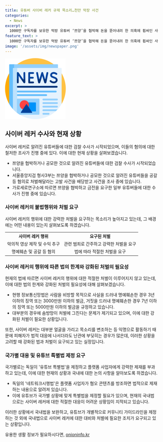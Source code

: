 ```yaml
---
title: 유튜버 사이버 레커 규제 목소리…천만 막장 사건
categories:
  - News
excerpt: >
  1000만 구독자를 보유한 먹방 유튜버 ‘쯔양’을 협박해 돈을 뜯어내려 한 의혹에 휩싸인 사이버 레커들에 대한 검찰 수사가 시작됐다. 이들에게 불법행위에 대한 강력한 처벌이 요구되며, 사이버 레커들의 행위가 명예 훼손을 넘어 경제적 이익을 취하는 수익형 범죄로 취급돼야 한다는 목소리가 나온다. 또한, 현행 정보통신망법의 부정적인 영상 제작에 대한 제재가 불충분하다는 지적과 유튜브에 대한 강력한 법률 필요성이 제기되고 있다.
feature_text: >
  1000만 구독자를 보유한 먹방 유튜버 ‘쯔양’을 협박해 돈을 뜯어내려 한 의혹에 휩싸인 사이버 레커들에 대한 검찰 수사가 시작됐다. 이들에게 불법행위에 대한 강력한 처벌이 요구되며, 사이버 레커들의 행위가 명예 훼손을 넘어 경제적 이익을 취하는 수익형 범죄로 취급돼야 한다는 목소리가 나온다. 또한, 현행 정보통신망법의 부정적인 영상 제작에 대한 제재가 불충분하다는 지적과 유튜브에 대한 강력한 법률 필요성이 제기되고 있다.
image: '/assets/img/newspaper.png'
---
```


<p><img src="/assets/img/newspaper.png" alt="kimp 속보" /></p>

<h2 data-ke-size="size26">사이버 레커 수사와 현재 상황</h2>

<p data-ke-size="size16">사이버 레커로 알려진 유튜버들에 대한 검찰 수사가 시작되었으며, 이들의 혐의에 대한 철저한 조사가 진행 중에 있다. 이에 대한 현재 상황을 살펴보겠습니다.</p>

<ul>
  <li>쯔양을 협박하거나 공모한 것으로 알려진 유튜버들에 대한 검찰 수사가 시작되었습니다.</li>
  <li>서울중앙지검 형사3부는 쯔양을 협박하거나 공모한 것으로 알려진 유튜버들을 공갈 등 혐의로 처벌해달라는 고발 사건을 배당받고 사건을 조사 중에 있습니다.</li>
  <li>가로세로연구소에 따르면 쯔양을 협박하고 금전을 요구한 일부 유튜버들에 대한 수사가 진행 중에 있습니다.</li>
</ul>

<h3>사이버 레커의 불법행위와 처벌 요구</h3>

<p data-ke-size="size16">사이버 레커의 행위에 대한 강력한 처벌을 요구하는 목소리가 높아지고 있는데, 그 배경에는 어떤 내용이 있는지 살펴보도록 하겠습니다.</p>

<table>
  <tr>
    <td style="text-align: center; height: 17px;"><b>사이버 레커 행위</b></td>
    <td style="text-align: center; height: 17px;"><b>요구된 처벌</b></td>
  </tr>
  <tr>
    <td style="text-align: center; height: 17px;">악의적 영상 제작 및 수익 추구</td>
    <td style="text-align: center; height: 17px;">관련 범죄로 간주하고 강력한 처벌을 요구</td>
  </tr>
  <tr>
    <td style="text-align: center; height: 17px;">명예훼손 및 공갈 등 혐의</td>
    <td style="text-align: center; height: 17px;">법에 따라 적절한 처벌을 요구</td>
  </tr>
</table>

<h3>사이버 레커의 행위에 따른 법의 한계와 강화된 처벌의 필요성</h3>

<p data-ke-size="size16">현재의 법에 따르면 사이버 레커의 행위에 대한 적절한 처벌이 이루어지지 않고 있는데, 이에 대한 법의 한계와 강화된 처벌의 필요성에 대해 살펴보겠습니다.</p>

<ul>
  <li>현행 정보통신망법은 사람을 비방할 목적으로 사실을 드러내 명예훼손한 경우 3년 이하의 징역 또는 3000만원 이하의 벌금, 거짓을 드러내 명예훼손한 경우 7년 이하의 징역 또는 5000만원 이하의 벌금을 규정하고 있습니다.</li>
  <li>대부분의 경우에 솜방망이 처벌에 그친다는 문제가 제기되고 있으며, 이에 대한 강화된 처벌이 필요한 상황입니다.</li>
</ul>

<p data-ke-size="size16">또한, 사이버 레커는 대부분 얼굴을 가리고 목소리를 변조하는 등 익명으로 활동하기 때문에 피해자가 법적 대응에 나서더라도 난관에 부딪히는 경우가 많은데, 이러한 상황을 고려할 때 강화된 법과 처벌이 요구되고 있는 실정입니다.</p>

<h3>국가별 대응 및 유튜브 특별법 제정 요구</h3>

<p data-ke-size="size16">국가별로는 독일이 '유튜브 특별법'을 제정하고 플랫폼 사업자에게 강력한 제재를 부과하고 있는데, 이에 대한 현재의 상황과 국내에 대한 논의 사항을 알아보도록 하겠습니다.</p>

<ul>
  <li>독일의 '네트워크시행법'은 플랫폼 사업자가 혐오 콘텐츠를 방조하면 법적으로 제재하는 내용으로 알려져 있습니다.</li>
  <li>이에 유튜브가 국가별 상황에 맞게 특별법을 제정할 필요가 있으며, 현재의 국내법으로는 사이버 레커에 대한 적절한 대응이 어려운 상황임이 지적되고 있습니다.</li>
</ul>

<p data-ke-size="size16">이러한 상황에서 국내법을 보완하고, 유튜브가 개별적으로 커뮤니티 가이드라인을 제정하는 것 외에 국내법으로 사이버 레커에 대한 대비와 처벌에 필요한 조치가 요구되고 있는 상황입니다.</p>
유용한 생활 정보가 필요하시다면, <a href="https://onioninfo.kr" rel="dofollow">onioninfo.kr</a>


